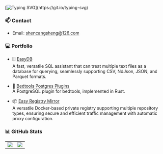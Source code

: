 [![Typing SVG](https://readme-typing-svg.demolab.com?font=Fira+Code&pause=1000&vCenter=true&width=435&lines=Hey%F0%9F%91%8B%2C+I'm+Cangsheng.;An+Open+Source+Contributor.)](https://git.io/typing-svg)

### 📫 Contact

- Email: shencangsheng@126.com

### 💻 Portfolio

- 🗄️ [EasyDB](https://github.com/shencangsheng/easy_db)  
  A fast, versatile SQL assistant that can treat multiple text files as a database for querying, seamlessly supporting CSV, NdJson, JSON, and Parquet formats.

- 🔌 [Bedtools Postgres Plugins](https://github.com/shencangsheng/pg_bedtools_rs)  
  A PostgreSQL plugin for bedtools, implemented in Rust.

- 📦 [Easy Registry Mirror](https://github.com/shencangsheng/easy-registry-mirror)  
  A versatile Docker-based private registry supporting multiple repository types, ensuring secure and efficient traffic management with automatic proxy configuration.

### 📊 GitHub Stats

<table>
  <tbody>
    <tr>
      <td>
        <picture>
          <source media="(prefers-color-scheme: dark)" srcset="https://github-readme-stats.vercel.app/api?username=shencangsheng&theme=vue-dark&show_icons=true&hide_border=true">
          <source media="(prefers-color-scheme: light)" srcset="https://github-readme-stats.vercel.app/api?username=shencangsheng&theme=vue&show_icons=true&hide_border=true">
          <img src="https://github-readme-stats.vercel.app/api?username=shencangsheng&theme=vue&show_icons=true&hide_border=true">
        </picture>
      </td>
      <td>
        <picture>
          <source media="(prefers-color-scheme: dark)" srcset="https://github-readme-stats.vercel.app/api/top-langs/?username=shencangsheng&theme=vue-dark&layout=compact&hide_border=true">
          <source media="(prefers-color-scheme: light)" srcset="https://github-readme-stats.vercel.app/api/top-langs/?username=shencangsheng&theme=vue&layout=compact&hide_border=true">
          <img src="https://github-readme-stats.vercel.app/api/top-langs/?username=shencangsheng&theme=vue&layout=compact&hide_border=true">
        </picture>
      </td>
    </tr>
  </tbody>
</table>
